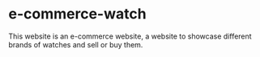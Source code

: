 # e-commerce-watch
This website is an e-commerce website, a website to showcase different brands of watches and sell or buy them.
